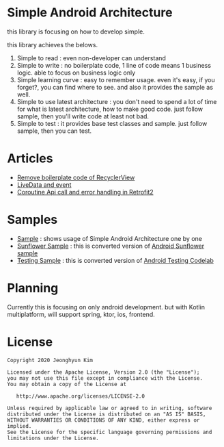 # Simple Android Architecture

this library is focusing on how to develop simple.

this library achieves the belows.
1. Simple to read : even non-developer can understand
2. Simple to write : no boilerplate code, 1 line of code means 1 business logic. able to focus on business logic only
3. Simple learning curve : easy to remember usage. even it's easy, if you forget?, you can find where to see. and also it provides the sample as well.
4. Simple to use latest architecture : you don't need to spend a lot of time for what is latest architecture, how to make good code. just follow sample, then you'll write code at least not bad.
5. Simple to test : it provides base test classes and sample. just follow sample, then you can test.

# Articles
- [Remove boilerplate code of RecyclerView][recyclerview]
- [LiveData and event][livedata]
- [Coroutine Api call and error handling in Retrofit2][coroutine]

# Samples
- [Sample][sample] : shows usage of Simple Android Architecture one by one
- [Sunflower Sample][sample-sunflower] : this is converted version of [Android Sunflower sample][android-sunflower]
- [Testing Sample][sample-testing] : this is converted version of [Android Testing Codelab][android-testing]

# Planning
Currently this is focusing on only android development.
but with Kotlin multiplatform, will support spring, ktor, ios, frontend.

# License


```
Copyright 2020 Jeonghyun Kim

Licensed under the Apache License, Version 2.0 (the "License");
you may not use this file except in compliance with the License.
You may obtain a copy of the License at

   http://www.apache.org/licenses/LICENSE-2.0

Unless required by applicable law or agreed to in writing, software
distributed under the License is distributed on an "AS IS" BASIS,
WITHOUT WARRANTIES OR CONDITIONS OF ANY KIND, either express or implied.
See the License for the specific language governing permissions and
limitations under the License.
```
[livedata]: https://medium.com/@dss99911/simple-android-architecture-livedata-and-event-92f5f4b04af7
[recyclerview]: https://medium.com/@dss99911/simple-android-architecture-recyclerview-ef5fdd7dac0a
[sample]: https://github.com/dss99911/simple-android-architecture/tree/master/sample
[sample-sunflower]: https://github.com/dss99911/simple-android-architecture/tree/master/sample-sunflower
[sample-testing]: https://github.com/dss99911/simple-android-architecture/tree/master/sample-testing-codelab
[android-sunflower]: https://github.com/android/sunflower
[android-testing]: https://github.com/googlecodelabs/android-testing
[coroutine]: https://medium.com/@dss99911/simple-android-architecture-coroutine-api-call-and-error-handling-in-retrofit2-1677d0f84f56
